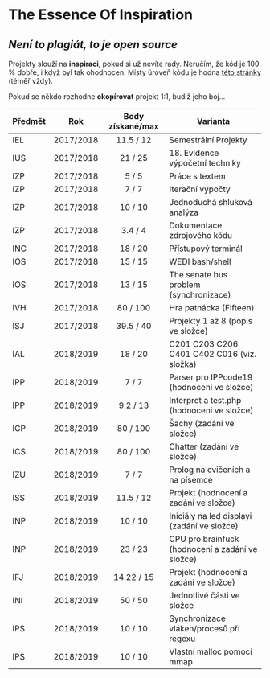 # The Essence Of Inspiration

## _Není to plagiát, to je open source_

Projekty slouží na **inspiraci**, pokud si už nevíte rady. Neručím, že kód je 100 % dobře, i když byl tak ohodnocen. Místy úroveň kódu je hodna [této stránky](http://www.hovnokod.cz/) (téměř vždy).

Pokud se někdo rozhodne **okopírovat** projekt 1:1, budiž jeho boj...

|Předmět|Rok      |Body získané/max|Varianta                                        |
|--     |:--:     |:--:            |--                                              |
|IEL    |2017/2018|11.5 / 12       |Semestrální Projekty                            |
|IUS    |2017/2018|21 / 25         |18. Evidence výpočetní techniky                 |
|IZP    |2017/2018|5 / 5           |Práce s textem                                  |
|IZP    |2017/2018|7 / 7           |Iterační výpočty                                |
|IZP    |2017/2018|10 / 10         |Jednoduchá shluková analýza                     |
|IZP    |2017/2018|3.4 / 4         |Dokumentace zdrojového kódu                     |
|INC    |2017/2018|18 / 20         |Přístupový terminál                             |
|IOS    |2017/2018|15 / 15         |WEDI bash/shell                                 |
|IOS    |2017/2018|13 / 15         |The senate bus problem (synchronizace)          |
|IVH    |2017/2018|80 / 100        |Hra patnácka (Fifteen)                          |
|ISJ    |2017/2018|39.5 / 40       |Projekty 1 až 8 (popis ve složce)               |
|IAL    |2018/2019|18 / 20         |C201 C203 C206 C401 C402 C016 (viz. složka)     |
|IPP    |2018/2019|7 / 7           |Parser pro IPPcode19 (hodnoceni ve složce)      |
|IPP    |2018/2019|9.2 / 13        |Interpret a test.php (hodnoceni ve složce)      |
|ICP    |2018/2019|80 / 100        |Šachy (zadání ve složce)                        |
|ICS    |2018/2019|80 / 100        |Chatter (zadání ve složce)                      |
|IZU    |2018/2019|7 / 7           |Prolog na cvičeních a na písemce                |
|ISS    |2018/2019|11.5 / 12       |Projekt (hodnocení a zadání ve složce)          |
|INP    |2018/2019|10 / 10         |Iniciály na led displayi (zadání ve složce)     |
|INP    |2018/2019|23 / 23         |CPU pro brainfuck (hodnocení a zadání ve složce)|
|IFJ    |2018/2019|14.22 / 15      |Projekt (hodnocení a zadání ve složce)          |
|INI    |2018/2019|50 / 50         |Jednotlivé části ve složce                      |
|IPS    |2018/2019|10 / 10         |Synchronizace vláken/procesů při regexu         |
|IPS    |2018/2019|10 / 10         |Vlastní malloc pomocí mmap                      |